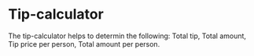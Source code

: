 # Tip-calculator
The tip-calculator helps to determin the following:
Total tip,
Total amount,
Tip price per person,
Total amount per person.
